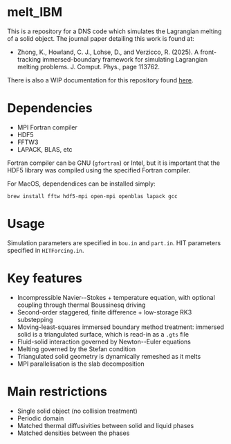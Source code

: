 # melt_IBM
This is a repository for a DNS code which simulates the Lagrangian melting of a solid object. The journal paper detailing this work is found at:

* Zhong, K., Howland, C. J., Lohse, D., and Verzicco, R. (2025). A front-tracking immersed-boundary framework for simulating Lagrangian melting problems. J. Comput. Phys., page 113762.

There is also a WIP documentation for this repository found [here](https://kevzhong.github.io/melt_IBM/).

# Dependencies
- MPI Fortran compiler
- HDF5
- FFTW3
- LAPACK, BLAS, etc

Fortran compiler can be GNU (`gfortran`) or Intel, but it is important that the HDF5 library was compiled using the specified Fortran compiler.

For MacOS, dependendices can be installed simply:

`brew install fftw hdf5-mpi open-mpi openblas lapack gcc`

# Usage
Simulation parameters are specified in `bou.in` and `part.in`. HIT parameters specified in `HITForcing.in`. 

# Key features
- Incompressible Navier--Stokes + temperature equation, with optional coupling through thermal Boussinesq driving
- Second-order staggered, finite difference + low-storage RK3 substepping
- Moving-least-squares immersed boundary method treatment: immersed solid is a triangulated surface, which is read-in as a `.gts` file
- Fluid-solid interaction governed by Newton--Euler equations
- Melting governed by the Stefan condition
- Triangulated solid geometry is dynamically remeshed as it melts
- MPI parallelisation is the slab decomposition

# Main restrictions
- Single solid object (no collision treatment)
- Periodic domain
- Matched thermal diffusivities between solid and liquid phases
- Matched densities between the phases